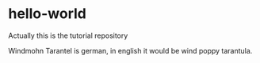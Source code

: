# hello-world
Actually this is the tutorial repository

Windmohn Tarantel is german, in english it would be wind poppy tarantula.
